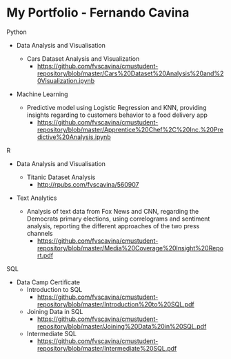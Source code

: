 # My Portfolio - Fernando Cavina


Python
- Data Analysis and Visualisation
  - Cars Dataset Analysis and Visualization 
    - https://github.com/fvscavina/cmustudent-repository/blob/master/Cars%20Dataset%20Analysis%20and%20Visualization.ipynb
      
- Machine Learning
  - Predictive model using Logistic Regression and KNN, providing insights regarding to customers behavior to a food delivery app
    - https://github.com/fvscavina/cmustudent-repository/blob/master/Apprentice%20Chef%2C%20Inc.%20Predictive%20Analysis.ipynb
      
R
- Data Analysis and Visualisation
  - Titanic Dataset Analysis
    - http://rpubs.com/fvscavina/560907

- Text Analytics
  - Analysis of text data from Fox News and CNN, regarding the Democrats primary elections, using correlograms and sentiment analysis,      reporting the different approaches of the two press channels
    - https://github.com/fvscavina/cmustudent-repository/blob/master/Media%20Coverage%20Insight%20Report.pdf
    
SQL
- Data Camp Certificate
  - Introduction to SQL
    - https://github.com/fvscavina/cmustudent-repository/blob/master/Introduction%20to%20SQL.pdf
  - Joining Data in SQL
    - https://github.com/fvscavina/cmustudent-repository/blob/master/Joining%20Data%20in%20SQL.pdf
  - Intermediate SQL
    - https://github.com/fvscavina/cmustudent-repository/blob/master/Intermediate%20SQL.pdf
